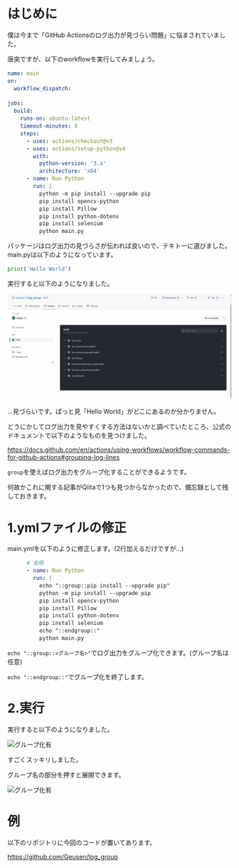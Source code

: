 <!--
title:   【GitHub Actions】ログ出力をグループ化する
tags:    GitHubActions,備忘録,初心者
id:      ab24d8e571587fa0ef13
private: true
-->

# はじめに

僕は今まで「GitHub Actionsのログ出力が見づらい問題」に悩まされていました。

唐突ですが、以下のworkflowを実行してみましょう。

```yml:main.yml
name: main
on:
  workflow_dispatch:

jobs:
  build:
    runs-on: ubuntu-latest
    timeout-minutes: 5
    steps:
      - uses: actions/checkout@v3
      - uses: actions/setup-python@v4
        with:
          python-version: '3.x'
          architecture: 'x64'
      - name: Run Python
        run: |
          python -m pip install --upgrade pip
          pip install opencv-python
          pip install Pillow
          pip install python-dotenv
          pip install selenium
          python main.py
```

パッケージはログ出力の見づらさが伝われば良いので、テキトーに選びました。
main.pyは以下のようになっています。

```python:main.py
print('Hello World')
```

実行すると以下のようになりました。

![グループ化無](image/log_group/group_n.gif)

...見づらいです。ぱっと見「Hello World」がどこにあるのか分かりません。

どうにかしてログ出力を見やすくする方法はないかと調べていたところ、公式のドキュメントで以下のようなものを見つけました。

https://docs.github.com/en/actions/using-workflows/workflow-commands-for-github-actions#grouping-log-lines

```group```を使えばログ出力をグループ化することができるようです。

何故かこれに関する記事がQiitaで1つも見つからなかったので、備忘録として残しておきます。

# 1.ymlファイルの修正

main.ymlを以下のように修正します。(2行加えるだけですが...)

```yml:main.yml
      # 省略
      - name: Run Python
        run: |
          echo "::group::pip install --upgrade pip"
          python -m pip install --upgrade pip
          pip install opencv-python
          pip install Pillow
          pip install python-dotenv
          pip install selenium
          echo "::endgroup::"
          python main.py
```

```echo "::group::<グループ名>"```でログ出力をグループ化できます。(グループ名は任意)

```echo "::endgroup::"```でグループ化を終了します。

# 2.実行

実行すると以下のようになりました。

![グループ化有](image/log_group/group.png)

すごくスッキリしました。

グループ名の部分を押すと展開できます。

![グループ化有](image/log_group/group_y.gif)

# 例

以下のリポジトリに今回のコードが置いてあります。

https://github.com/Geusen/log_group
